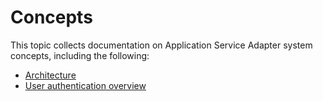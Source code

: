 # Concepts

This topic collects documentation on Application Service Adapter system concepts, including the following:

* [Architecture](technical-architecture.md)
* [User authentication overview](user-authentication-overview.md)
